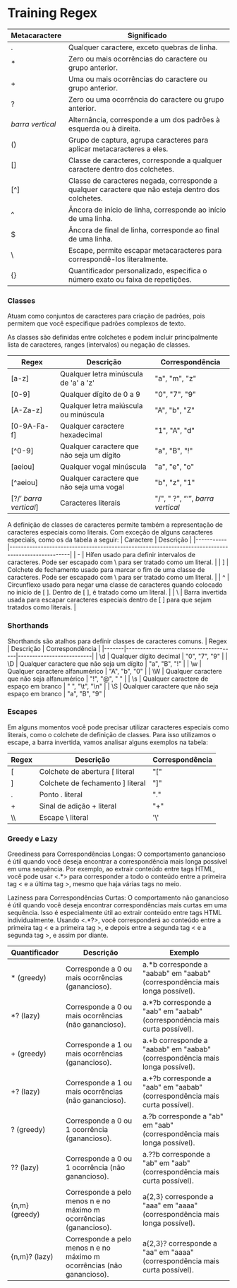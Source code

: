 # Training Regex

| Metacaractere | Significado                                                   |
|---------------|---------------------------------------------------------------|
| .                | Qualquer caractere, exceto quebras de linha.                 |
| *                | Zero ou mais ocorrências do caractere ou grupo anterior.     |
| +                | Uma ou mais ocorrências do caractere ou grupo anterior.      |
| ?                | Zero ou uma ocorrência do caractere ou grupo anterior.       |
| *barra vertical* | Alternância, corresponde a um dos padrões à esquerda ou à direita. |
| ()               | Grupo de captura, agrupa caracteres para aplicar metacaracteres a eles. |
| []               | Classe de caracteres, corresponde a qualquer caractere dentro dos colchetes. |
| [^]              | Classe de caracteres negada, corresponde a qualquer caractere que não esteja dentro dos colchetes. |
| ^                | Âncora de início de linha, corresponde ao início de uma linha. |
| $                | Âncora de final de linha, corresponde ao final de uma linha. |
| \                | Escape, permite escapar metacaracteres para correspondê-los literalmente. |
| {}               | Quantificador personalizado, especifica o número exato ou faixa de repetições. |

### Classes
Atuam como conjuntos de caracteres para criação de padrões, pois permitem que você especifique padrões complexos de texto.

As classes são definidas entre colchetes e podem incluir principalmente lista de caracteres, ranges (intervalos) ou negação de classes.

| Regex       | Descrição                                    | Correspondência             |
|-------------|----------------------------------------------|-----------------------------|
| [a-z]       | Qualquer letra minúscula de 'a' a 'z'        | "a", "m", "z"               |
| [0-9]       | Qualquer dígito de 0 a 9                     | "0", "7", "9"               |
| [A-Za-z]    | Qualquer letra maiúscula ou minúscula        | "A", "b", "Z"               |
| [0-9A-Fa-f] | Qualquer caractere hexadecimal               | "1", "A", "d"               |
| [^0-9]      | Qualquer caractere que não seja um dígito    | "a", "B", "!"               |
| [aeiou]     | Qualquer vogal minúscula                     | "a", "e", "o"               |
| [^aeiou]    | Qualquer caractere que não seja uma vogal    | "b", "z", "1"               |
| [?/’ *barra vertical*]       | Caracteres literais                          | "/", " ?", “‘”, *barra vertical*         |

A definição de classes de caracteres permite também a representação de caracteres especiais como literais. Com exceção de alguns caracteres especiais, como os da tabela a seguir:
| Caractere | Descrição                                                                                         |
|-----------|---------------------------------------------------------------------------------------------------|
| -         | Hífen usado para definir intervalos de caracteres. Pode ser escapado com \ para ser tratado como um literal. |
| ]         | Colchete de fechamento usado para marcar o fim de uma classe de caracteres. Pode ser escapado com \ para ser tratado como um literal. |
| ^         | Circunflexo usado para negar uma classe de caracteres quando colocado no início de [ ]. Dentro de [ ], é tratado como um literal. |
| \         | Barra invertida usada para escapar caracteres especiais dentro de [ ] para que sejam tratados como literais. |

### Shorthands
Shorthands são atalhos para definir classes de caracteres comuns.
| Regex | Descrição                             | Correspondência          |
|-------|---------------------------------------|--------------------------|
| \d    | Qualquer dígito decimal               | "0", "7", "9"            |
| \D    | Qualquer caractere que não seja um dígito | "a", "B", "!"         |
| \w    | Qualquer caractere alfanumérico       | "A", "b", "0"            |
| \W    | Qualquer caractere que não seja alfanumérico | "!", "@", " "       |
| \s    | Qualquer caractere de espaço em branco | " ", "\t", "\n"       |
| \S    | Qualquer caractere que não seja espaço em branco | "a", "B", "9"   |


### Escapes
Em alguns momentos você pode precisar utilizar caracteres especiais como literais, como o colchete de definição de classes. Para isso utilizamos o escape, a barra invertida, vamos analisar alguns exemplos na tabela:

| Regex | Descrição                             | Correspondência |
|-------|---------------------------------------|-----------------|
| \[    | Colchete de abertura [ literal        | "["             |
| \]    | Colchete de fechamento ] literal      | "]"             |
| \.    | Ponto . literal                       | "."             |
| \+    | Sinal de adição + literal             | "+"             |
| \\\\  | Escape \ literal                      | '\\'            |

### Greedy e Lazy
Greediness para Correspondências Longas: O comportamento ganancioso é útil quando você deseja encontrar a correspondência mais longa possível em uma sequência. Por exemplo, ao extrair conteúdo entre tags HTML, você pode usar <.*> para corresponder a todo o conteúdo entre a primeira tag < e a última tag >, mesmo que haja várias tags no meio.

Laziness para Correspondências Curtas: O comportamento não ganancioso é útil quando você deseja encontrar correspondências mais curtas em uma sequência. Isso é especialmente útil ao extrair conteúdo entre tags HTML individualmente. Usando <.*?>, você corresponderá ao conteúdo entre a primeira tag < e a primeira tag >, e depois entre a segunda tag < e a segunda tag >, e assim por diante.

| Quantificador | Descrição                                          | Exemplo                                  |
|---------------|----------------------------------------------------|------------------------------------------|
| * (greedy)    | Corresponde a 0 ou mais ocorrências (ganancioso). | a.*b corresponde a "aabab" em "aabab" (correspondência mais longa possível). |
| *? (lazy)     | Corresponde a 0 ou mais ocorrências (não ganancioso). | a.*?b corresponde a "aab" em "aabab" (correspondência mais curta possível). |
| + (greedy)    | Corresponde a 1 ou mais ocorrências (ganancioso). | a.+b corresponde a "aabab" em "aabab" (correspondência mais longa possível). |
| +? (lazy)     | Corresponde a 1 ou mais ocorrências (não ganancioso). | a.+?b corresponde a "aab" em "aabab" (correspondência mais curta possível). |
| ? (greedy)    | Corresponde a 0 ou 1 ocorrência (ganancioso).      | a.?b corresponde a "ab" em "aab" (correspondência mais longa possível). |
| ?? (lazy)     | Corresponde a 0 ou 1 ocorrência (não ganancioso).  | a.??b corresponde a "ab" em "aab" (correspondência mais curta possível). |
| {n,m} (greedy)| Corresponde a pelo menos n e no máximo m ocorrências (ganancioso). | a{2,3} corresponde a "aaa" em "aaaa" (correspondência mais longa possível). |
| {n,m}? (lazy) | Corresponde a pelo menos n e no máximo m ocorrências (não ganancioso). | a{2,3}? corresponde a "aa" em "aaaa" (correspondência mais curta possível). |
